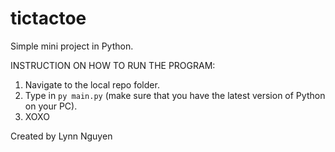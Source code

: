 # tictactoe
Simple mini project in Python.

INSTRUCTION ON HOW TO RUN THE PROGRAM:
1. Navigate to the local repo folder.
2. Type in ```py main.py``` (make sure that you have the latest version of Python on your PC).
3. XOXO

Created by Lynn Nguyen
